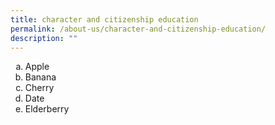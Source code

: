 ```yaml
---
title: character and citizenship education
permalink: /about-us/character-and-citizenship-education/
description: ""
---
```

<ol type="a">
  <li>Apple</li>
  <li>Banana</li>
  <li>Cherry</li>
  <li>Date</li>
  <li>Elderberry</li>
</ol>
